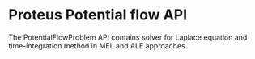 # Proteus Potential flow API
The PotentialFlowProblem API contains solver for Laplace equation and time-integration method in MEL and ALE approaches.

